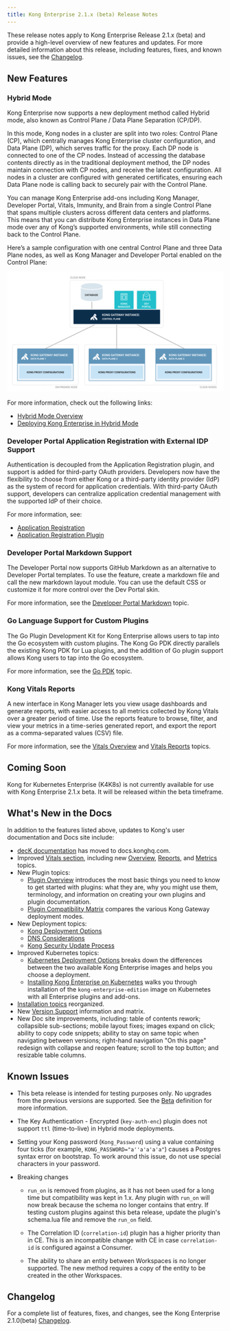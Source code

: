 ```yaml
---
title: Kong Enterprise 2.1.x (beta) Release Notes
---
```


These release notes apply to Kong Enterprise Release 2.1.x (beta) and provide a high-level overview of new features and updates. For more detailed information about this release, including features, fixes, and known issues, see the [Changelog](https://docs.konghq.com/enterprise/changelog/).

## New Features

### Hybrid Mode

Kong Enterprise now supports a new deployment method called Hybrid mode, also known as Control Plane / Data Plane Separation (CP/DP).

In this mode, Kong nodes in a cluster are split into two roles: Control Plane (CP), which centrally manages Kong Enterprise cluster configuration, and Data Plane (DP), which serves traffic for the proxy. Each DP node is connected to one of the CP nodes. Instead of accessing the database contents directly as in the traditional deployment method, the DP nodes maintain connection with CP nodes, and receive the latest configuration. All nodes in a cluster are configured with generated certificates, ensuring each Data Plane node is calling back to securely pair with the Control Plane.

You can manage Kong Enterprise add-ons including Kong Manager, Developer Portal, Vitals, Immunity, and Brain from a single Control Plane that spans multiple clusters across different data centers and platforms. This means that you can distribute Kong Enterprise instances in Data Plane mode over any of Kong’s supported environments, while still connecting back to the Control Plane.

Here’s a sample configuration with one central Control Plane and three Data Plane nodes, as well as Kong Manager and Developer Portal enabled on the Control Plane:

![Hybrid mode](/assets/images/docs/ee/deployment/deployment-hybrid-2.png)

For more information, check out the following links:
* [Hybrid Mode Overview](/enterprise/{{page.kong_version}}/deployment/hybrid-mode/)
* [Deploying Kong Enterprise in Hybrid Mode](/enterprise/{{page.kong_version}}/deployment/hybrid-mode-setup)

### Developer Portal Application Registration with External IDP Support

Authentication is decoupled from the Application Registration plugin, and support is added for third-party OAuth providers. Developers now have the flexibility to choose from either Kong or a third-party identity provider (IdP) as the system of record for application credentials. With third-party OAuth support, developers can centralize application credential management with the supported IdP of their choice.

For more information, see:
* [Application Registration](/enterprise/{{page.kong_version}}/developer-portal/administration/application-registration/)
* [Application Registration Plugin](/hub/kong-inc/application-registration/)


### Developer Portal Markdown Support

The Developer Portal now supports GitHub Markdown as an alternative to Developer Portal templates. To use the feature, create a markdown file and call the new markdown layout module. You can use the default CSS or customize it for more control over the Dev Portal skin.

For more information, see the [Developer Portal Markdown](/enterprise/{{page.kong_version}}/developer-portal/theme-customization/markdown-extended/) topic.

### Go Language Support for Custom Plugins

The Go Plugin Development Kit for Kong Enterprise allows users to tap into the Go ecosystem with custom plugins. The Kong Go PDK directly parallels the existing Kong PDK for Lua plugins, and the addition of Go plugin support allows Kong users to tap into the Go ecosystem.

For more information, see the [Go PDK](/enterprise/{{page.kong_version}}/go/) topic.

### Kong Vitals Reports

A new interface in Kong Manager lets you view usage dashboards and generate reports, with easier access to all metrics collected by Kong Vitals over a greater period of time. Use the reports feature to browse, filter, and view your metrics in a time-series generated report, and export the report as a comma-separated values (CSV) file.

For more information, see the [Vitals Overview](/enterprise/{{page.kong_version}}/vitals/overview/) and [Vitals Reports](/enterprise/{{page.kong_version}}/vitals/vitals-reports/) topics.

## Coming Soon

Kong for Kubernetes Enterprise (K4K8s) is not currently available for use with Kong Enterprise 2.1.x beta. It will be released within the beta timeframe.

## What's New in the Docs

In addition to the features listed above, updates to Kong's user documentation and Docs site include:
* [decK documentation](https://docs.konghq.com/deck/) has moved to docs.konghq.com.
* Improved [Vitals section](/enterprise/{{page.kong_version}}/vitals/overview/), including new [Overview](/enterprise/{{page.kong_version}}/vitals/overview/), [Reports](/enterprise/{{page.kong_version}}/vitals/vitals-reports/), and [Metrics](/enterprise/{{page.kong_version}}/vitals/vitals-metrics/) topics.
* New Plugin topics:
  * [Plugin Overview](/hub/plugins/overview/) introduces the most basic things you need to know to get started with plugins: what they are, why you might use them, terminology, and information on creating your own plugins and plugin documentation.
  * [Plugin Compatibility Matrix](/hub/plugins/compatibility/) compares the various Kong Gateway deployment modes.
* New Deployment topics:
  * [Kong Deployment Options](/enterprise/{{page.kong_version}}/deployment/deployment-options/)
  * [DNS Considerations](/enterprise/{{page.kong_version}}/deployment/dns-considerations/)
  * [Kong Security Update Process](/enterprise/{{page.kong_version}}/kong-security-update-process/)
* Improved Kubernetes topics:
  * [Kubernetes Deployment Options](/enterprise/{{page.kong_version}}/kong-for-kubernetes/deployment-options/) breaks down the differences between the two available Kong Enterprise images and helps you choose a deployment.
  * [Installing Kong Enterprise on Kubernetes](/enterprise/{{page.kong_version}}/kong-for-kubernetes/install-on-kubernetes/) walks you through installation of the `kong-enterprise-edition` image on Kubernetes with all Enterprise plugins and add-ons.
* [Installation topics](/enterprise/{{page.kong_version}}/deployment/installation/overview/) reorganized.
* New [Version Support](/enterprise/{{page.kong_version}}/support-policy/) information and matrix.
* New Doc site improvements, including: table of contents rework; collapsible sub-sections; mobile layout fixes; images expand on click; ability to copy code snippets; ability to stay on same topic when navigating between versions; right-hand navigation "On this page" redesign with collapse and reopen feature; scroll to the top button; and resizable table columns.

## Known Issues

* This beta release is intended for testing purposes only. No upgrades from the previous versions are supported. See the [Beta](/enterprise/{{page.kong_version}}/introduction/key-concepts/#beta) definition for more information.

* The Key Authentication - Encrypted (`key-auth-enc`) plugin does not support `ttl` (time-to-live) in Hybrid mode deployments.

* Setting your Kong password (`Kong_Password`) using a value containing four ticks (for example,  `KONG_PASSWORD="a''a'a'a'a"`) causes a Postgres syntax error on bootstrap. To work around this issue, do not use special characters in your password.

* Breaking changes
  * `run_on` is removed from plugins, as it has not been used for a long time but compatibility was kept in 1.x. Any plugin with `run_on` will now break because the schema no longer contains that entry. If testing custom plugins against this beta release, update the plugin's schema.lua file and remove the `run_on` field.

  * The Correlation ID (`correlation-id`) plugin has a higher priority than in CE. This is an incompatible change with CE in case `correlation-id` is configured against a Consumer.

  * The ability to share an entity between Workspaces is no longer supported. The new method requires a copy of the entity to be created in the other Workspaces.


## Changelog
For a complete list of features, fixes, and changes, see the Kong Enterprise 2.1.0(beta) [Changelog](/enterprise/changelog/).
